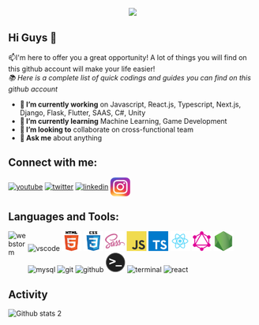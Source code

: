 <!--
**nexuSparkCodding/nexuSparkCodding** is a ✨ _special_ ✨ repository because its `README.md` (this file) appears on your GitHub profile.


-->

<!--
tr us [![Github Badge](https://img.shields.io/badge/-Github-000?style=quare&labelColor=000&logo=Github&logoColor=white&link=link)](link) 
[![Instagram Badge](https://img.shields.io/badge/-Instagram-C13584?style=flat-quare&labelColor=C13584&logo=instagram&logoColor=white&link=link)](link) 
[![Medium Badge](https://img.shields.io/badge/-Medium-757575?style=flat-quare&labelColor=757575&logo=Medium&logoColor=white&link=link)](link) 
[![Blogger Badge](https://img.shields.io/badge/-Blogger-FF9800?style=flat-quare&labelColor=FF9800&logo=Blogger&logoColor=white&link=link)](link)

![Github stats 1](https://github-readme-stats.vercel.app/api?username=kullanıcıadınız&show_icons=true&theme=gradient)  -->

<p align="center">
  <img src="https://i.ibb.co/W37dRkP/nexu-Spark.png" width="750px">
</p>
  

## Hi Guys 🙌
📫I'm here to offer you a great opportunity! A lot of things you will find on this github account will make your life easier! <br>
_📚 Here is a complete list of quick codings and guides you can find on this github account_ <br>

- **🔭 I’m currently working** on Javascript, React.js, Typescript, Next.js, Django, Flask, Flutter, SAAS, C#, Unity
- **🌱 I’m currently learning** Machine Learning, Game Development
- **👯 I’m looking to** collaborate on cross-functional team
- **💬 Ask me** about anything


## Connect with me:
<p align="left">
  <a href="https://www.youtube.com/c/yourchannel" target="_blank"><img align="center" src="https://img.genial.ly/645a02e4f0d13400198e632a/0f3d70f5-9ef8-4a7c-9b52-8b7e016c2288.png" alt="youtube" height="38" width="48" /></a>
  <a href="https://twitter.com/yourhandle" target="_blank"><img align="center" src="https://static.vecteezy.com/system/resources/previews/027/395/710/non_2x/twitter-brand-new-logo-3-d-with-new-x-shaped-graphic-of-the-world-s-most-popular-social-media-free-png.png" alt="twitter" height="40" width="38" /></a>
  <a href="https://linkedin.com/in/yourprofile" target="_blank"><img align="center" src="https://th.bing.com/th/id/R.60eec5c5cee641ceebc7eee90f372509?rik=fV0vPiQfSyOokQ&pid=ImgRaw&r=0" alt="linkedin" height="38" width="40" /></a>
  <a href="https://instagram.com/yourhandle" target="_blank"><img align="center" src="https://raw.githubusercontent.com/github/explore/main/topics/instagram/instagram.png" alt="instagram" height="38" width="40" /></a>
</p>

## Languages and Tools:
<p align="left">
  <img src="https://svglogos.net/wp-content/uploads/visual-studio-code.svg" alt="vscode" width="40" height="40"/>
  <img align="left" alt="webstorm" width="40px" src="https://cdn.jsdelivr.net/gh/devicons/devicon/icons/webstorm/webstorm-original.svg" />
  <img src="https://raw.githubusercontent.com/github/explore/main/topics/html/html.png" alt="html" width="40" height="40"/>
  <img src="https://raw.githubusercontent.com/github/explore/main/topics/css/css.png" alt="css" width="40" height="40"/>
  <img src="https://raw.githubusercontent.com/github/explore/main/topics/sass/sass.png" alt="sass" width="40" height="40"/>
  <img src="https://raw.githubusercontent.com/github/explore/main/topics/javascript/javascript.png" alt="javascript" width="40" height="40"/>
   <img src="https://raw.githubusercontent.com/github/explore/main/topics/typescript/typescript.png" alt="javascript" width="40" height="40"/>
  <img src="https://raw.githubusercontent.com/github/explore/main/topics/react/react.png" alt="react" width="40" height="40"/>
  <img src="https://raw.githubusercontent.com/github/explore/main/topics/graphql/graphql.png" alt="graphql" width="40" height="40"/>
  <img src="https://raw.githubusercontent.com/github/explore/main/topics/nodejs/nodejs.png" alt="nodejs" width="40" height="40"/>
  <img src="https://www.liblogo.com/img-logo/my425mae0-mysql-logo-mysql-logo-png-transparent-amp-svg-vector-freebie-supply.png" alt="mysql" width="40" height="40"/>
  <img src="https://cdn.icon-icons.com/icons2/2107/PNG/512/file_type_git_icon_130581.png" alt="git" width="40" height="40"/>
  <img src="https://pngimg.com/uploads/github/github_PNG51.png" alt="github" width="40" height="40"/>
  <img src="https://raw.githubusercontent.com/github/explore/main/topics/terminal/terminal.png" alt="terminal" width="40" height="40"/>
  <img src="https://github.com/nexuSparkCodding/nexuSparkCodding/assets/173151857/ca6aac36-2863-4509-b8d8-1d9f47ab6ac4" alt="terminal" width="40" height="40"/>
  <img src="https://raw.githubusercontent.com/github/explore/main/topics/cs/cs.png" alt="react" width="40" height="40"/>
</p>

## Activity
![Github stats 2](https://github-readme-stats.vercel.app/api?username=aemiink&show_icons=true&theme=radical)

